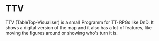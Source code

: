 # TTV
TTV (TableTop-Visualiser) is a small Programm for TT-RPGs like DnD. It shows a digital version of the map and it also has  a lot of features, like moving the figures around or showing who's turn it is.
